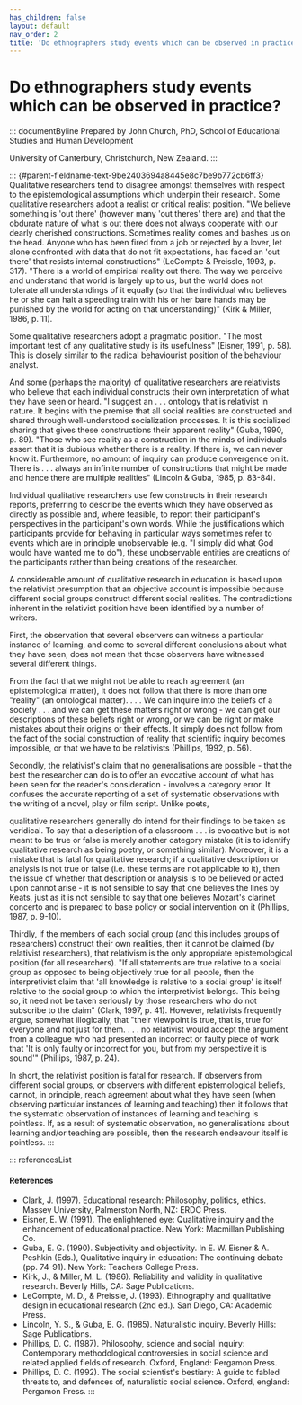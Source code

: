 ```yaml
---
has_children: false
layout: default
nav_order: 2
title: 'Do ethnographers study events which can be observed in practice? '
---
```

# Do ethnographers study events which can be observed in practice? 


::: documentByline
Prepared by John Church, PhD, School of Educational Studies and Human
Development

University of Canterbury, Christchurch, New Zealand.
:::

::: {#parent-fieldname-text-9be2403694a8445e8c7be9b772cb6ff3}
Qualitative researchers tend to disagree amongst themselves with respect
to the epistemological assumptions which underpin their research. Some
qualitative researchers adopt a realist or critical realist position.
"We believe something is \'out there\' (however many \'out theres\'
there are) and that the obdurate nature of what is out there does not
always cooperate with our dearly cherished constructions. Sometimes
reality comes and bashes us on the head. Anyone who has been fired from
a job or rejected by a lover, let alone confronted with data that do not
fit expectations, has faced an \'out there\' that resists internal
constructions" (LeCompte & Preissle, 1993, p. 317). "There is a world of
empirical reality out there. The way we perceive and understand that
world is largely up to us, but the world does not tolerate all
understandings of it equally (so that the individual who believes he or
she can halt a speeding train with his or her bare hands may be punished
by the world for acting on that understanding)" (Kirk & Miller, 1986, p.
11).

Some qualitative researchers adopt a pragmatic position. "The most
important test of any qualitative study is its usefulness" (Eisner,
1991, p. 58). This is closely similar to the radical behaviourist
position of the behaviour analyst.

And some (perhaps the majority) of qualitative researchers are
relativists who believe that each individual constructs their own
interpretation of what they have seen or heard. "I suggest an . . .
ontology that is relativist in nature. It begins with the premise that
all social realities are constructed and shared through well-understood
socialization processes. It is this socialized sharing that gives these
constructions their apparent reality" (Guba, 1990, p. 89). "Those who
see reality as a construction in the minds of individuals assert that it
is dubious whether there is a reality. If there is, we can never know
it. Furthermore, no amount of inquiry can produce convergence on it.
There is . . . always an infinite number of constructions that might be
made and hence there are multiple realities" (Lincoln & Guba, 1985, p.
83-84).

Individual qualitative researchers use few constructs in their research
reports, preferring to describe the events which they have observed as
directly as possible and, where feasible, to report their participant\'s
perspectives in the participant\'s own words. While the justifications
which participants provide for behaving in particular ways sometimes
refer to events which are in principle unobservable (e.g. "I simply did
what God would have wanted me to do"), these unobservable entities are
creations of the participants rather than being creations of the
researcher.

A considerable amount of qualitative research in education is based upon
the relativist presumption that an objective account is impossible
because different social groups construct different social realities.
The contradictions inherent in the relativist position have been
identified by a number of writers.

First, the observation that several observers can witness a particular
instance of learning, and come to several different conclusions about
what they have seen, does not mean that those observers have witnessed
several different things.

From the fact that we might not be able to reach agreement (an
epistemological matter), it does not follow that there is more than one
"reality" (an ontological matter). . . . We can inquire into the beliefs
of a society . . . and we can get these matters right or wrong - we can
get our descriptions of these beliefs right or wrong, or we can be right
or make mistakes about their origins or their effects. It simply does
not follow from the fact of the social construction of reality that
scientific inquiry becomes impossible, or that we have to be relativists
(Phillips, 1992, p. 56).

Secondly, the relativist\'s claim that no generalisations are possible -
that the best the researcher can do is to offer an evocative account of
what has been seen for the reader\'s consideration - involves a category
error. It confuses the accurate reporting of a set of systematic
observations with the writing of a novel, play or film script. Unlike
poets,

qualitative researchers generally do intend for their findings to be
taken as veridical. To say that a description of a classroom . . . is
evocative but is not meant to be true or false is merely another
category mistake (it is to identify qualitative research as being
poetry, or something similar). Moreover, it is a mistake that is fatal
for qualitative research; if a qualitative description or analysis is
not true or false (i.e. these terms are not applicable to it), then the
issue of whether that description or analysis is to be believed or acted
upon cannot arise - it is not sensible to say that one believes the
lines by Keats, just as it is not sensible to say that one believes
Mozart\'s clarinet concerto and is prepared to base policy or social
intervention on it (Phillips, 1987, p. 9-10).

Thirdly, if the members of each social group (and this includes groups
of researchers) construct their own realities, then it cannot be claimed
(by relativist researchers), that relativism is the only appropriate
epistemological position (for all researchers). "If all statements are
true relative to a social group as opposed to being objectively true for
all people, then the interpretivist claim that \'all knowledge is
relative to a social group\' is itself relative to the social group to
which the interpretivist belongs. This being so, it need not be taken
seriously by those researchers who do not subscribe to the claim"
(Clark, 1997, p. 41). However, relativists frequently argue, somewhat
illogically, that "their viewpoint is true, that is, true for everyone
and not just for them. . . . no relativist would accept the argument
from a colleague who had presented an incorrect or faulty piece of work
that \'It is only faulty or incorrect for you, but from my perspective
it is sound\'" (Phillips, 1987, p. 24).

In short, the relativist position is fatal for research. If observers
from different social groups, or observers with different
epistemological beliefs, cannot, in principle, reach agreement about
what they have seen (when observing particular instances of learning and
teaching) then it follows that the systematic observation of instances
of learning and teaching is pointless. If, as a result of systematic
observation, no generalisations about learning and/or teaching are
possible, then the research endeavour itself is pointless.
:::

::: referencesList
#### References

-   Clark, J. (1997). Educational research: Philosophy, politics,
    ethics. Massey University, Palmerston North, NZ: ERDC Press.
-   Eisner, E. W. (1991). The enlightened eye: Qualitative inquiry and
    the enhancement of educational practice. New York: Macmillan
    Publishing Co.
-   Guba, E. G. (1990). Subjectivity and objectivity. In E. W. Eisner
    & A. Peshkin (Eds.), Qualitative inquiry in education: The
    continuing debate (pp. 74-91). New York: Teachers College Press.
-   Kirk, J., & Miller, M. L. (1986). Reliability and validity in
    qualitative research. Beverly Hills, CA: Sage Publications.
-   LeCompte, M. D., & Preissle, J. (1993). Ethnography and qualitative
    design in educational research (2nd ed.). San Diego, CA: Academic
    Press.
-   Lincoln, Y. S., & Guba, E. G. (1985). Naturalistic inquiry. Beverly
    Hills: Sage Publications.
-   Phillips, D. C. (1987). Philosophy, science and social inquiry:
    Contemporary methodological controversies in social science and
    related applied fields of research. Oxford, England: Pergamon Press.
-   Phillips, D. C. (1992). The social scientist\'s bestiary: A guide to
    fabled threats to, and defences of, naturalistic social science.
    Oxford, england: Pergamon Press.
:::
